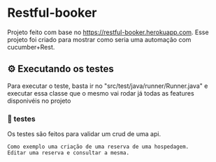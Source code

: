 # Restful-booker

Projeto feito com base no https://restful-booker.herokuapp.com.
Esse projeto foi criado para mostrar como seria uma automação com cucumber+Rest.


## ⚙️ Executando os testes

Para executar o teste, basta ir no "src/test/java/runner/Runner.java" e executar essa classe que o mesmo vai rodar já todas as features disponivéis no projeto

### 🔩 testes

Os testes são feitos para validar um crud de uma api.

```
Como exemplo uma criação de uma reserva de uma hospedagem.
Editar uma reserva e consultar a mesma.
```


